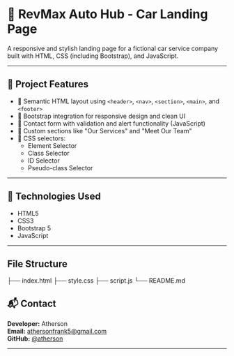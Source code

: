 # 🚗 RevMax Auto Hub - Car Landing Page

A responsive and stylish landing page for a fictional car service company built with HTML, CSS (including Bootstrap), and JavaScript.

---

## 📌 Project Features

- 🧱 Semantic HTML layout using `<header>`, `<nav>`, `<section>`, `<main>`, and `<footer>`
- 🎨 Bootstrap integration for responsive design and clean UI
- 📝 Contact form with validation and alert functionality (JavaScript)
- 🧩 Custom sections like "Our Services" and "Meet Our Team"
- 🎯 CSS selectors:
  - Element Selector
  - Class Selector
  - ID Selector
  - Pseudo-class Selector

---

## 🚀 Technologies Used

- HTML5
- CSS3
- Bootstrap 5
- JavaScript

---

## File Structure
├── index.html
├── style.css
├── script.js
└── README.md



## 📬 Contact

**Developer:** Atherson  
**Email:** [athersonfrank5@gmail.com](mailto:athersonfrank5@gmail.com)  
**GitHub:** [@atherson](https://github.com/atherson)

---



